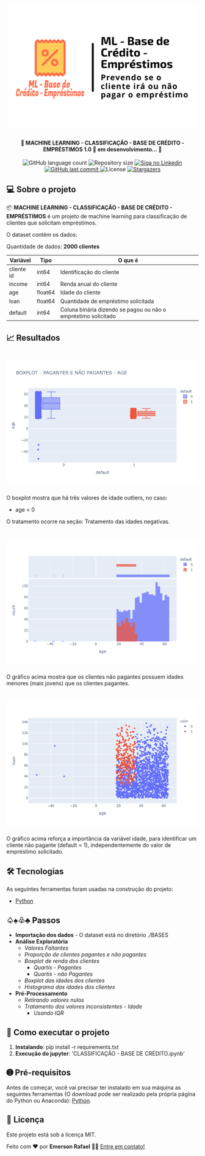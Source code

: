 <h1 align="center">
    <img alt="MACHINE LEARNING - CLASSIFICAÇÃO - BASE DE CRÉDITO - EMPRÉSTIMOS" title="#ML_CLASSIF_CREDIT_DATASET" src="./assets/banner.png" />
</h1>

<h4 align="center"> 
	🚧 MACHINE LEARNING - CLASSIFICAÇÃO - BASE DE CRÉDITO - EMPRÉSTIMOS 1.0 🚀 em desenvolvimento... 🚧
</h4>

<p align="center">
  <img alt="GitHub language count" src="https://img.shields.io/github/languages/count/emersonrafaels/ml_classification_credit_dataset?color=%2304D361">

  <img alt="Repository size" src="https://img.shields.io/github/repo-size/emersonrafaels/ml_classification_credit_dataset">

  	
  <a href="https://www.linkedin.com/in/emerson-rafael/">
    <img alt="Siga no Linkedin" src="https://img.shields.io/badge/LinkedIn-0077B5?style=for-the-badge&logo=linkedin&logoColor=white">
  </a>
	
  
  <a href="https://github.com/emersonrafaels/ml_classification_credit_dataset/commits/main">
    <img alt="GitHub last commit" src="https://img.shields.io/github/last-commit/emersonrafaels/ml_classification_credit_dataset">
  </a>

  <img alt="License" src="https://img.shields.io/badge/license-MIT-brightgreen">
   <a href="https://github.com/emersonrafaels/ml_classification_credit_dataset/stargazers">
    <img alt="Stargazers" src="https://img.shields.io/github/stars/emersonrafaels/ml_classification_credit_dataset?style=social">
  </a>
</p>


## 💻 Sobre o projeto

📦 **MACHINE LEARNING - CLASSIFICAÇÃO - BASE DE CRÉDITO - EMPRÉSTIMOS** é um projeto de machine learning para classificação de clientes que solicitam empréstimos.

O dataset contém os dados:

Quantidade de dados: **2000 clientes**

| Variável | Tipo | O que é |
|--|--|--|
| cliente id | int64 | Identificação do cliente |
| income     | int64 | Renda anual do cliente |
| age | float64 | Idade do cliente |
| loan | float64 | Quantidade de empréstimo solicitada |
| default | int64 | Coluna binária dizendo se pagou ou não o empréstimo solicitado |

## 📈 Resultados

<h1 align="center">
    <img alt="BOXPLOT_AGE - AGE" title="#BOXPLOT_AGE" src="./IMAGENS/boxplot_age.png" />
</h1>

O boxplot mostra que há três valores de idade outliers, no caso:

- age < 0

O tratamento ocorre na seção: Tratamento das idades negativas.

<h1 align="center">
    <img alt="HISTOGRAM_AGE - AGE" title="#HISTOGRAM_AGE" src="./IMAGENS/histogram_age.png" />
</h1>

O gráfico acima mostra que os clientes não pagantes possuem idades menores (mais jovens) que os clientes pagantes.

<h1 align="center">
    <img alt="SCATTER_AGE_LOAN - AGE" title="#SCATTER_AGE_LOAN" src="./IMAGENS/scatter_age_loan.png" />
</h1>

O gráfico acima reforça a importância da variável idade, para identificar um cliente não pagante (default = 1), independentemente do valor de empréstimo solicitado.

## 🛠  Tecnologias

As seguintes ferramentas foram usadas na construção do projeto:

- [Python]

## ♤♠♧♣  Passos

 - **Importação dos dados** - O dataset está no diretório ./BASES
 - **Análise Exploratória**
	- *Valores Faltantes*
	- *Proporção de clientes pagantes e não pagantes*
	- *Boxplot de renda dos clientes*
		- *Quartis - Pagantes*
		- *Quartis - não Pagantes*
	- *Boxplot das idades dos clientes*
	- *Histograma das idades dos clientes*
- **Pré-Processamento**
	- *Retirando valores nulos*
	- *Tratamento dos valores inconsistentes - Idade*
		- *Usando IQR*

## 🚀 Como executar o projeto

1. **Instalando**: pip install -r requirements.txt
2. **Execução do jupyter**: 'CLASSIFICAÇÃO - BASE DE CRÉDITO.ipynb'


## ➊ Pré-requisitos

Antes de começar, você vai precisar ter instalado em sua máquina as seguintes ferramentas (O download pode ser realizado pela própria página do Python ou Anaconda):
[Python](https://www.anaconda.com/products/individual).


## 📝 Licença

Este projeto está sob a licença MIT.

Feito com ❤️ por **Emerson Rafael** 👋🏽 [Entre em contato!](https://www.linkedin.com/in/emerson-rafael/)

[Python]: https://www.python.org/downloads/